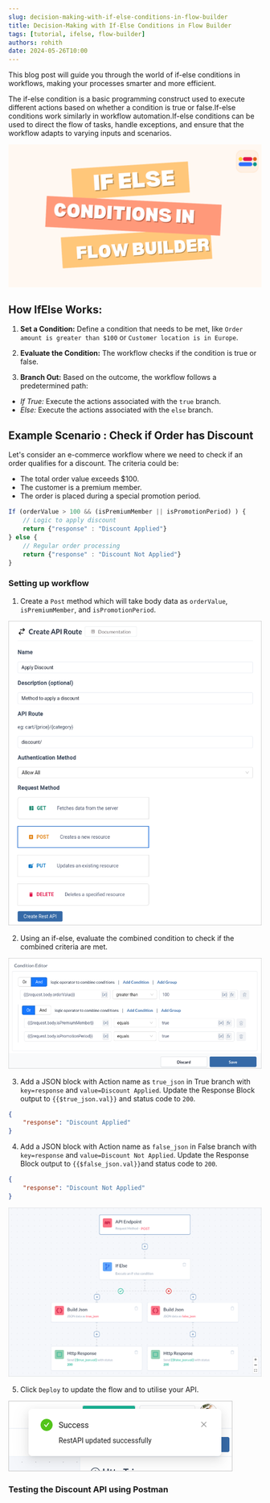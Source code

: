 ```yaml
---
slug: decision-making-with-if-else-conditions-in-flow-builder
title: Decision-Making with If-Else Conditions in Flow Builder
tags: [tutorial, ifelse, flow-builder]
authors: rohith
date: 2024-05-26T10:00
---
```

This blog post will guide you through the world of if-else conditions in workflows, making your processes smarter and more efficient. 

The if-else condition is a basic programming construct used to execute different actions based on whether a condition is true or false.If-else conditions work similarly in workflow automation.If-else conditions can be used to direct the flow of tasks, handle exceptions, and ensure that the workflow adapts to varying inputs and scenarios.

![thumbnail](./thumbnail.png)

## How IfElse Works:

1. **Set a Condition:** Define a condition that needs to be met, like `Order amount is greater than $100` or `Customer location is in Europe`.

2. **Evaluate the Condition:** The workflow checks if the condition is true or false.

3. **Branch Out:** Based on the outcome, the workflow follows a predetermined path:
 - _If True:_ Execute the actions associated with the `true` branch.
 - _Else:_ Execute the actions associated with the `else` branch.

<!-- truncate -->

## Example Scenario : Check if Order has Discount 

Let's consider an e-commerce workflow where we need to check if an order qualifies for a discount. The criteria could be:
- The total order value exceeds $100.
- The customer is a premium member.
- The order is placed during a special promotion period.

```jsx title="Example"
If (orderValue > 100 && (isPremiumMember || isPromotionPeriod) ) {
    // Logic to apply discount
    return {"response" : "Discount Applied"}
} else { 
    // Regular order processing
    return {"response" : "Discount Not Applied"}
}
```

### Setting up workflow
1. Create a `Post` method which will take body data as `orderValue`, `isPremiumMember`, and `isPromotionPeriod`.

![discount-api](./discount-api.png)

2. Using an if-else, evaluate the combined condition to check if the combined criteria are met.

![discount-condition](./discount-condition.png)

3. Add a JSON block with Action name as `true_json` in True branch with `key=response` and `value=Discount Applied`. Update the Response Block output to `{{$true_json.val}}` and status code to `200`.

```json title="Sample True Response" 
{
    "response": "Discount Applied"
}
```

4. Add a JSON block with Action name as `false_json` in False branch with `key=response` and `value=Discount Not Applied`. Update the Response Block output to `{{$false_json.val}}`and status code to `200`.

```json title="Sample False Response" 
{
    "response": "Discount Not Applied"
}
```
![discount-flow](./discount-flow.png)

5. Click `Deploy` to update the flow and to utilise your API.

![discount-sucess](./discount-sucess.png)

### Testing the Discount API using Postman

